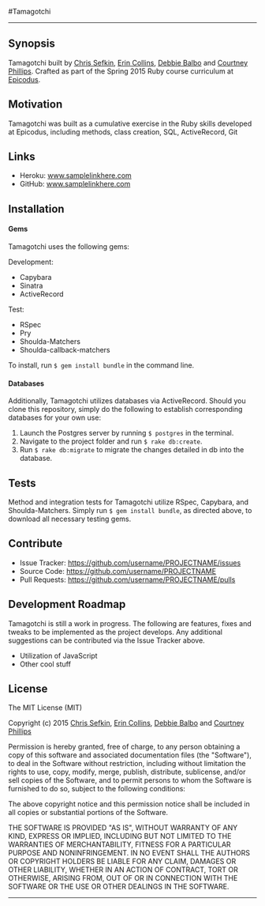 #Tamagotchi

---

## Synopsis

Tamagotchi built by [Chris Sefkin](https://github.com/c-sefkin), [Erin Collins](https://github.com/theerincollins), [Debbie Balbo](https://github.com/dbalbo) and [Courtney Phillips](https://github.com/courtneyphillips).  Crafted as part of the Spring 2015 Ruby course curriculum at [Epicodus](https://www.epicodus.com/).

## Motivation

Tamagotchi was built as a cumulative exercise in the Ruby skills developed at Epicodus, including methods, class creation, SQL, ActiveRecord, Git

## Links

  - Heroku: www.samplelinkhere.com
  - GitHub: www.samplelinkhere.com

## Installation

#### Gems

Tamagotchi uses the following gems:

Development:
  - Capybara
  - Sinatra
  - ActiveRecord

Test:
  - RSpec
  - Pry
  - Shoulda-Matchers
  - Shoulda-callback-matchers

To install, run `$ gem install bundle` in the command line.

#### Databases

Additionally, Tamagotchi utilizes databases via ActiveRecord. Should you clone this repository, simply do the following to establish corresponding databases for your own use:

1. Launch the Postgres server by running `$ postgres` in the terminal.
2. Navigate to the project folder and run `$ rake db:create`.
3. Run `$ rake db:migrate` to migrate the changes detailed in db into the database.

## Tests

Method and integration tests for Tamagotchi utilize RSpec, Capybara, and Shoulda-Matchers. Simply run `$ gem install bundle`, as directed above, to download all necessary testing gems.

## Contribute

  - Issue Tracker: https://github.com/username/PROJECTNAME/issues
  - Source Code: https://github.com/username/PROJECTNAME
  - Pull Requests: https://github.com/username/PROJECTNAME/pulls

## Development Roadmap

Tamagotchi is still a work in progress. The following are features, fixes and tweaks to be implemented as the project develops. Any additional suggestions can be contributed via the Issue Tracker above.

  - Utilization of JavaScript
  - Other cool stuff

## License

The MIT License (MIT)

Copyright (c) 2015 [Chris Sefkin](https://github.com/c-sefkin), [Erin Collins](https://github.com/theerincollins), [Debbie Balbo](https://github.com/dbalbo) and [Courtney Phillips](https://github.com/courtneyphillips)

Permission is hereby granted, free of charge, to any person obtaining a copy
of this software and associated documentation files (the "Software"), to deal
in the Software without restriction, including without limitation the rights
to use, copy, modify, merge, publish, distribute, sublicense, and/or sell
copies of the Software, and to permit persons to whom the Software is
furnished to do so, subject to the following conditions:

The above copyright notice and this permission notice shall be included in
all copies or substantial portions of the Software.

THE SOFTWARE IS PROVIDED "AS IS", WITHOUT WARRANTY OF ANY KIND, EXPRESS OR
IMPLIED, INCLUDING BUT NOT LIMITED TO THE WARRANTIES OF MERCHANTABILITY,
FITNESS FOR A PARTICULAR PURPOSE AND NONINFRINGEMENT. IN NO EVENT SHALL THE
AUTHORS OR COPYRIGHT HOLDERS BE LIABLE FOR ANY CLAIM, DAMAGES OR OTHER
LIABILITY, WHETHER IN AN ACTION OF CONTRACT, TORT OR OTHERWISE, ARISING FROM,
OUT OF OR IN CONNECTION WITH THE SOFTWARE OR THE USE OR OTHER DEALINGS IN
THE SOFTWARE.

---
